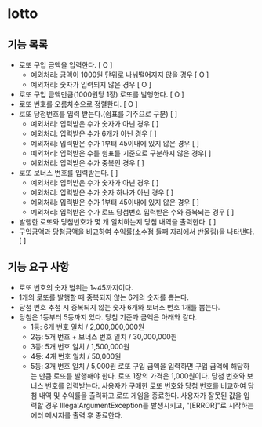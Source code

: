 # lotto

## 기능 목록

- 로또 구입 금액을 입력한다. [ O ]
  - 예외처리: 금액이 1000원 단위로 나눠떨어지지 않을 경우 [ O ] 
  - 예외처리: 숫자가 입력되지 않은 경우 [ O ]
- 로또 구입 금액만큼(1000원당 1장) 로또를 발행한다. [ O ]
- 로또 번호를 오름차순으로 정렬한다. [ O ]
- 로또 당첨번호를 입력 받는다.(쉼표를 기주으로 구분) [ ]
  - 예외처리: 입력받은 수가 숫자가 아닌 경우 [ ]
  - 예외처리: 입력받은 수가 6개가 아닌 경우 [ ]
  - 예외처리: 입력받은 수가 1부터 45이내에 있지 않은 경우 [ ]
  - 예외처리: 입력받은 수를 쉼표를 기준으로 구분하지 않은 경우[ ]
  - 예외처리: 입력받은 수가 중복인 경우 [ ]
- 로또 보너스 번호를 입력받는다. [ ]
  - 예외처리: 입력받은 수가 숫자가 아닌 경우 [ ]
  - 예외처리: 입력받은 수가 숫자 하나가 아닌 경우 [ ]
  - 예외처리: 입력받은 수가 1부터 45이내에 있지 않은 경우 [ ] 
  - 예외처리: 입력받은 수가 로또 당첨번호 입력받은 수와 중복되는 경우 [ ] 
- 발행한 로또와 당첨번호가 몇 개 일치하는지 당첨 내역을 출력한다. [ ]
- 구입금액과 당첨금액을 비교하여 수익률(소수점 둘째 자리에서 반올림)을 나타낸다. [ ]


## 기능 요구 사항

- 로또 번호의 숫자 범위는 1~45까지이다.
- 1개의 로또를 발행할 때 중복되지 않는 6개의 숫자를 뽑는다.
- 당첨 번호 추첨 시 중복되지 않는 숫자 6개와 보너스 번호 1개를 뽑는다.
- 당첨은 1등부터 5등까지 있다. 당첨 기준과 금액은 아래와 같다.
    - 1등: 6개 번호 일치 / 2,000,000,000원
    - 2등: 5개 번호 + 보너스 번호 일치 / 30,000,000원
    - 3등: 5개 번호 일치 / 1,500,000원
    - 4등: 4개 번호 일치 / 50,000원
    - 5등: 3개 번호 일치 / 5,000원
      로또 구입 금액을 입력하면 구입 금액에 해당하는 만큼 로또를 발행해야 한다.
      로또 1장의 가격은 1,000원이다.
      당첨 번호와 보너스 번호를 입력받는다.
      사용자가 구매한 로또 번호와 당첨 번호를 비교하여 당첨 내역 및 수익률을 출력하고 로또 게임을 종료한다.
      사용자가 잘못된 값을 입력할 경우 IllegalArgumentException를 발생시키고, "[ERROR]"로 시작하는 에러 메시지를 출력 후 종료한다.